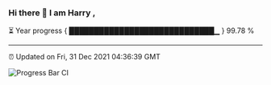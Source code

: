 ### Hi there 👋 I am Harry , 

⏳ Year progress { █████████████████████████████▁ } 99.78 %

---

⏰ Updated on Fri, 31 Dec 2021 04:36:39 GMT

![Progress Bar CI](https://github.com/duykhang68/duykhang68/workflows/Progress%20Bar%20CI/badge.svg)
